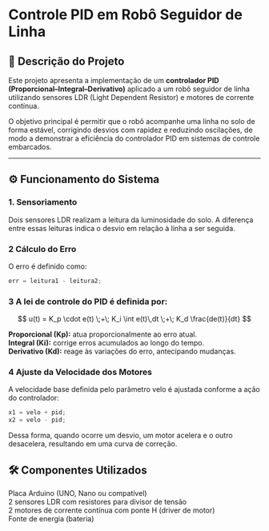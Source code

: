 # Controle PID em Robô Seguidor de Linha

## 📌 Descrição do Projeto
Este projeto apresenta a implementação de um **controlador PID (Proporcional–Integral–Derivativo)** aplicado a um robô seguidor de linha utilizando sensores LDR (Light Dependent Resistor) e motores de corrente contínua.  

O objetivo principal é permitir que o robô acompanhe uma linha no solo de forma estável, corrigindo desvios com rapidez e reduzindo oscilações, de modo a demonstrar a eficiência do controlador PID em sistemas de controle embarcados.

---

## ⚙️ Funcionamento do Sistema

### 1. Sensoriamento
   Dois sensores LDR realizam a leitura da luminosidade do solo. A diferença entre essas leituras indica o desvio em relação à linha a ser seguida.

### 2 Cálculo do Erro
   O erro é definido como:  
   ```cpp
   err = leitura1 - leitura2;
   ```
### 3 A lei de controle do PID é definida por:

$$
u(t) = K_p \cdot e(t) \;+\; K_i \int e(t)\,dt \;+\; K_d \frac{de(t)}{dt}
$$

**Proporcional (Kp):** atua proporcionalmente ao erro atual.<br>
**Integral (Ki):** corrige erros acumulados ao longo do tempo.<br>
**Derivativo (Kd):** reage às variações do erro, antecipando mudanças.<br>

### 4 Ajuste da Velocidade dos Motores
A velocidade base definida pelo parâmetro velo é ajustada conforme a ação do controlador:

```cpp
x1 = velo + pid;
x2 = velo - pid;
```

Dessa forma, quando ocorre um desvio, um motor acelera e o outro desacelera, resultando em uma curva de correção.

## 🛠️ Componentes Utilizados

Placa Arduino (UNO, Nano ou compatível)<br>
2 sensores LDR com resistores para divisor de tensão<br>
2 motores de corrente contínua com ponte H (driver de motor)<br>
Fonte de energia (bateria)<br>
